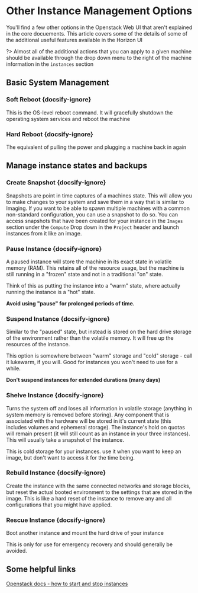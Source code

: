 # Other Instance Management Options
You'll find a few other options in the Openstack Web UI that aren't explained in the core docuements. This article covers some of the details of some of the additional useful features available in the Horizon UI

?> Almost all of the additional actions that you can apply to a given machine should be available through the drop down menu to the right of the machine information in the `instances` section

## Basic System Management
### Soft Reboot {docsify-ignore}
This is the OS-level reboot command. It will gracefully shutdown the operating system services and reboot the machine

### Hard Reboot {docsify-ignore}
The equivalent of pulling the power and plugging a machine back in again

## Manage instance states and backups
### Create Snapshot {docsify-ignore}
Snapshots are point in time captures of a machines state. This will allow you to make changes to your system and save them in a way that is similar to Imaging. If you want to be able to spawn multiple machines with a common non-standard configuration, you can use a snapshot to do so. You can access snapshots that have been created for your instance in the `Images` section under the `Compute` Drop down in the `Project` header and launch instances from it like an image.

### Pause Instance {docsify-ignore}
A paused instance will store the machine in its exact state in volatile memory (RAM). This retains all of the resource usage, but the machine is still running in a "frozen" state and not in a traditional "on" state.

Think of this as putting the instance into a "warm" state, where actually running the instance is a "hot" state. 

**Avoid using "pause" for prolonged periods of time.**

### Suspend Instance {docsify-ignore}
Similar to the "paused" state, but instead is stored on the hard drive storage of the environment rather than the volatile memory. It will free up the resources of the instance. 

This option is somewhere between "warm" storage and "cold" storage - call it lukewarm, if you will. Good for instances you won't need to use for a while.

**Don't suspend instances for extended durations (many days)**

### Shelve Instance {docsify-ignore}
Turns the system off and loses all information in volatile storage (anything in system memory is removed before storing). Any component that is associated with the hardware will be stored in it's current state (this includes volumes and ephemeral storage). The instance's hold on quotas will remain present (it will still count as an instance in your three instances). This will usually take a snapshot of the instance.

This is cold storage for your instances. use it when you want to keep an image, but don't want to access it for the time being. 

### Rebuild Instance {docsify-ignore}
Create the instance with the same connected networks and storage blocks, but reset the actual booted environment to the settings that are stored in the image. This is like a hard reset of the instance to remove any and all configurations that you might have applied. 

### Rescue Instance {docsify-ignore}
Boot another instance and mount the hard drive of your instance

This is only for use for emergency recovery and should generally be avoided. 

## Some helpful links
[Openstack docs - how to start and stop instances](https://docs.openstack.org/mitaka/user-guide/cli_stop_and_start_an_instance.html)
